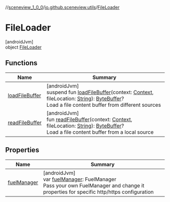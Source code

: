 //[sceneview_1_0_0](../../../index.md)/[io.github.sceneview.utils](../index.md)/[FileLoader](index.md)

# FileLoader

[androidJvm]\
object [FileLoader](index.md)

## Functions

| Name | Summary |
|---|---|
| [loadFileBuffer](load-file-buffer.md) | [androidJvm]<br>suspend fun [loadFileBuffer](load-file-buffer.md)(context: [Context](https://developer.android.com/reference/kotlin/android/content/Context.html), fileLocation: [String](https://kotlinlang.org/api/latest/jvm/stdlib/kotlin/-string/index.html)): [ByteBuffer](https://developer.android.com/reference/kotlin/java/nio/ByteBuffer.html)?<br>Load a file content buffer from different sources |
| [readFileBuffer](read-file-buffer.md) | [androidJvm]<br>fun [readFileBuffer](read-file-buffer.md)(context: [Context](https://developer.android.com/reference/kotlin/android/content/Context.html), fileLocation: [String](https://kotlinlang.org/api/latest/jvm/stdlib/kotlin/-string/index.html)): [ByteBuffer](https://developer.android.com/reference/kotlin/java/nio/ByteBuffer.html)?<br>Load a file content buffer from a local source |

## Properties

| Name | Summary |
|---|---|
| [fuelManager](fuel-manager.md) | [androidJvm]<br>var [fuelManager](fuel-manager.md): FuelManager<br>Pass your own FuelManager and change it properties for specific http/https configuration |
